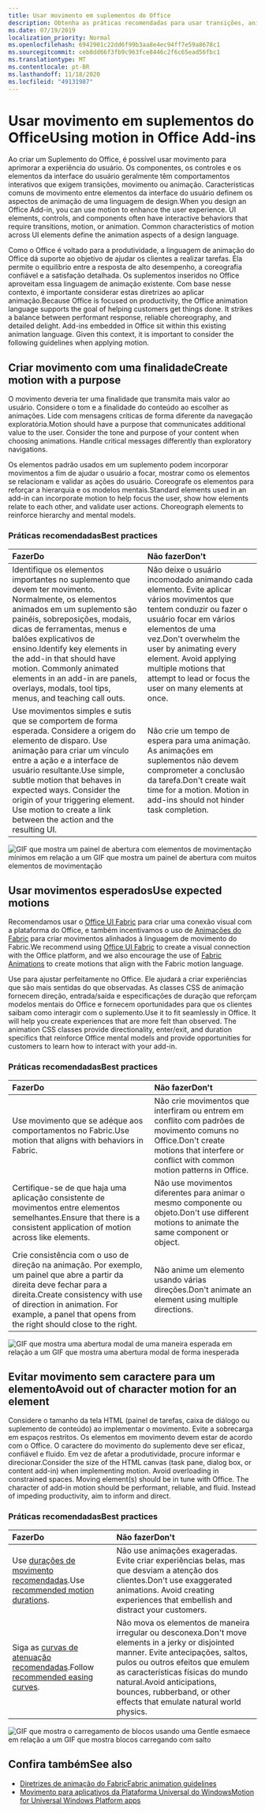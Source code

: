 ```yaml
---
title: Usar movimento em suplementos do Office
description: Obtenha as práticas recomendadas para usar transições, animações ou animação em suplementos do Office.
ms.date: 07/19/2019
localization_priority: Normal
ms.openlocfilehash: 6942901c22dd6f99b3aa8e4ec94ff7e59a8678c1
ms.sourcegitcommit: ceb8dd66f3fb9c963fce8446c2f6c65ead56fbc1
ms.translationtype: MT
ms.contentlocale: pt-BR
ms.lasthandoff: 11/18/2020
ms.locfileid: "49131987"
---
```

# <a name="using-motion-in-office-add-ins"></a><span data-ttu-id="37f38-103">Usar movimento em suplementos do Office</span><span class="sxs-lookup"><span data-stu-id="37f38-103">Using motion in Office Add-ins</span></span>

<span data-ttu-id="37f38-p101">Ao criar um Suplemento do Office, é possível usar movimento para aprimorar a experiência do usuário. Os componentes, os controles e os elementos da interface do usuário geralmente têm comportamentos interativos que exigem transições, movimento ou animação. Características comuns de movimento entre elementos da interface do usuário definem os aspectos de animação de uma linguagem de design.</span><span class="sxs-lookup"><span data-stu-id="37f38-p101">When you design an Office Add-in, you can use motion to enhance the user experience. UI elements, controls, and components often have interactive behaviors that require transitions, motion, or animation. Common characteristics of motion across UI elements define the animation aspects of a design language.</span></span>

<span data-ttu-id="37f38-p102">Como o Office é voltado para a produtividade, a linguagem de animação do Office dá suporte ao objetivo de ajudar os clientes a realizar tarefas. Ela permite o equilíbrio entre a resposta de alto desempenho, a coreografia confiável e a satisfação detalhada. Os suplementos inseridos no Office aproveitam essa linguagem de animação existente. Com base nesse contexto, é importante considerar estas diretrizes ao aplicar animação.</span><span class="sxs-lookup"><span data-stu-id="37f38-p102">Because Office is focused on productivity, the Office animation language supports the goal of helping customers get things done. It strikes a balance between performant response, reliable choreography, and detailed delight. Add-ins embedded in Office sit within this existing animation language. Given this context, it is important to consider the following guidelines when applying motion.</span></span>

## <a name="create-motion-with-a-purpose"></a><span data-ttu-id="37f38-111">Criar movimento com uma finalidade</span><span class="sxs-lookup"><span data-stu-id="37f38-111">Create motion with a purpose</span></span>

<span data-ttu-id="37f38-p103">O movimento deveria ter uma finalidade que transmita mais valor ao usuário. Considere o tom e a finalidade do conteúdo ao escolher as animações. Lide com mensagens críticas de forma diferente da navegação exploratória.</span><span class="sxs-lookup"><span data-stu-id="37f38-p103">Motion should have a purpose that communicates additional value to the user. Consider the tone and purpose of your content when choosing animations. Handle critical messages differently than exploratory navigations.</span></span>

<span data-ttu-id="37f38-p104">Os elementos padrão usados em um suplemento podem incorporar movimentos a fim de ajudar o usuário a focar, mostrar como os elementos se relacionam e validar as ações do usuário. Coreografe os elementos para reforçar a hierarquia e os modelos mentais.</span><span class="sxs-lookup"><span data-stu-id="37f38-p104">Standard elements used in an add-in can incorporate motion to help focus the user, show how elements relate to each other, and validate user actions. Choreograph elements to reinforce hierarchy and mental models.</span></span>

### <a name="best-practices"></a><span data-ttu-id="37f38-117">Práticas recomendadas</span><span class="sxs-lookup"><span data-stu-id="37f38-117">Best practices</span></span>

|<span data-ttu-id="37f38-118">Fazer</span><span class="sxs-lookup"><span data-stu-id="37f38-118">Do</span></span>|<span data-ttu-id="37f38-119">Não fazer</span><span class="sxs-lookup"><span data-stu-id="37f38-119">Don't</span></span>|
|:-----|:-----|
|<span data-ttu-id="37f38-p105">Identifique os elementos importantes no suplemento que devem ter movimento. Normalmente, os elementos animados em um suplemento são painéis, sobreposições, modais, dicas de ferramentas, menus e balões explicativos de ensino.</span><span class="sxs-lookup"><span data-stu-id="37f38-p105">Identify key elements in the add-in that should have motion. Commonly animated elements in an add-in are panels, overlays, modals, tool tips, menus, and teaching call outs.</span></span>| <span data-ttu-id="37f38-p106">Não deixe o usuário incomodado animando cada elemento. Evite aplicar vários movimentos que tentem conduzir ou fazer o usuário focar em vários elementos de uma vez.</span><span class="sxs-lookup"><span data-stu-id="37f38-p106">Don't overwhelm the user by animating every element. Avoid applying multiple motions that attempt to lead or focus the user on many elements at once.</span></span> |
|<span data-ttu-id="37f38-p107">Use movimentos simples e sutis que se comportem de forma esperada. Considere a origem do elemento de disparo. Use animação para criar um vínculo entre a ação e a interface de usuário resultante.</span><span class="sxs-lookup"><span data-stu-id="37f38-p107">Use simple, subtle motion that behaves in expected ways. Consider the origin of your triggering element. Use motion to create a link between the action and the resulting UI.</span></span> | <span data-ttu-id="37f38-p108">Não crie um tempo de espera para uma animação. As animações em suplementos não devem comprometer a conclusão da tarefa.</span><span class="sxs-lookup"><span data-stu-id="37f38-p108">Don't create wait time for a motion. Motion in add-ins should not hinder task completion.</span></span>|

![GIF que mostra um painel de abertura com elementos de movimentação mínimos em relação a um GIF que mostra um painel de abertura com muitos elementos de movimentação](../images/add-in-motion-purpose.gif)

## <a name="use-expected-motions"></a><span data-ttu-id="37f38-130">Usar movimentos esperados</span><span class="sxs-lookup"><span data-stu-id="37f38-130">Use expected motions</span></span>

<span data-ttu-id="37f38-131">Recomendamos usar o [Office UI Fabric](https://developer.microsoft.com/fabric) para criar uma conexão visual com a plataforma do Office, e também incentivamos o uso de [Animações do Fabric](https://developer.microsoft.com/fabric#/styles/web/motion) para criar movimentos alinhados à linguagem de movimento do Fabric.</span><span class="sxs-lookup"><span data-stu-id="37f38-131">We recommend using [Office UI Fabric](https://developer.microsoft.com/fabric) to create a visual connection with the Office platform, and we also encourage the use of [Fabric Animations](https://developer.microsoft.com/fabric#/styles/web/motion) to create motions that align with the Fabric motion language.</span></span>

<span data-ttu-id="37f38-p109">Use para ajustar perfeitamente no Office. Ele ajudará a criar experiências que são mais sentidas do que observadas. As classes CSS de animação fornecem direção, entrada/saída e especificações de duração que reforçam modelos mentais do Office e fornecem oportunidades para que os clientes saibam como interagir com o suplemento.</span><span class="sxs-lookup"><span data-stu-id="37f38-p109">Use it to fit seamlessly in Office. It will help you create experiences that are more felt than observed. The animation CSS classes provide directionality, enter/exit, and duration specifics that reinforce Office mental models and provide opportunities for customers to learn how to interact with your add-in.</span></span>

### <a name="best-practices"></a><span data-ttu-id="37f38-135">Práticas recomendadas</span><span class="sxs-lookup"><span data-stu-id="37f38-135">Best practices</span></span>

|<span data-ttu-id="37f38-136">Fazer</span><span class="sxs-lookup"><span data-stu-id="37f38-136">Do</span></span>|<span data-ttu-id="37f38-137">Não fazer</span><span class="sxs-lookup"><span data-stu-id="37f38-137">Don't</span></span>|
|:-----|:-----|
|<span data-ttu-id="37f38-138">Use movimento que se adéque aos comportamentos no Fabric.</span><span class="sxs-lookup"><span data-stu-id="37f38-138">Use motion that aligns with behaviors in Fabric.</span></span>| <span data-ttu-id="37f38-139">Não crie movimentos que interfiram ou entrem em conflito com padrões de movimento comuns no Office.</span><span class="sxs-lookup"><span data-stu-id="37f38-139">Don't create motions that interfere or conflict with common motion patterns in Office.</span></span>
|<span data-ttu-id="37f38-140">Certifique-se de que haja uma aplicação consistente de movimentos entre elementos semelhantes.</span><span class="sxs-lookup"><span data-stu-id="37f38-140">Ensure that there is a consistent application of motion across like elements.</span></span>| <span data-ttu-id="37f38-141">Não use movimentos diferentes para animar o mesmo componente ou objeto.</span><span class="sxs-lookup"><span data-stu-id="37f38-141">Don't use different motions to animate the same component or object.</span></span>|
|<span data-ttu-id="37f38-p110">Crie consistência com o uso de direção na animação. Por exemplo, um painel que abre a partir da direita deve fechar para a direita.</span><span class="sxs-lookup"><span data-stu-id="37f38-p110">Create consistency with use of direction in animation. For example, a panel that opens from the right should close to the right.</span></span>|<span data-ttu-id="37f38-144">Não anime um elemento usando várias direções.</span><span class="sxs-lookup"><span data-stu-id="37f38-144">Don't animate an element using multiple directions.</span></span>

![GIF que mostra uma abertura modal de uma maneira esperada em relação a um GIF que mostra uma abertura modal de forma inesperada](../images/add-in-motion-expected.gif)

## <a name="avoid-out-of-character-motion-for-an-element"></a><span data-ttu-id="37f38-146">Evitar movimento sem caractere para um elemento</span><span class="sxs-lookup"><span data-stu-id="37f38-146">Avoid out of character motion for an element</span></span>

<span data-ttu-id="37f38-p111">Considere o tamanho da tela HTML (painel de tarefas, caixa de diálogo ou suplemento de conteúdo) ao implementar o movimento. Evite a sobrecarga em espaços restritos. Os elementos em movimento devem estar de acordo com o Office. O caractere do movimento do suplemento deve ser eficaz, confiável e fluido. Em vez de afetar a produtividade, procure informar e direcionar.</span><span class="sxs-lookup"><span data-stu-id="37f38-p111">Consider the size of the HTML canvas (task pane, dialog box, or content add-in) when implementing motion. Avoid overloading in constrained spaces. Moving element(s) should be in tune with Office. The character of add-in motion should be performant, reliable, and fluid. Instead of impeding productivity, aim to inform and direct.</span></span>

### <a name="best-practices"></a><span data-ttu-id="37f38-152">Práticas recomendadas</span><span class="sxs-lookup"><span data-stu-id="37f38-152">Best practices</span></span>

|<span data-ttu-id="37f38-153">Fazer</span><span class="sxs-lookup"><span data-stu-id="37f38-153">Do</span></span>|<span data-ttu-id="37f38-154">Não fazer</span><span class="sxs-lookup"><span data-stu-id="37f38-154">Don't</span></span>|
|:-----|:-----|
| <span data-ttu-id="37f38-155">Use [durações de movimento recomendadas](https://developer.microsoft.com/fabric#/styles/web/motion).</span><span class="sxs-lookup"><span data-stu-id="37f38-155">Use [recommended motion durations](https://developer.microsoft.com/fabric#/styles/web/motion).</span></span> | <span data-ttu-id="37f38-p112">Não use animações exageradas. Evite criar experiências belas, mas que desviam a atenção dos clientes.</span><span class="sxs-lookup"><span data-stu-id="37f38-p112">Don't use exaggerated animations. Avoid creating experiences that embellish and distract your customers.</span></span>
| <span data-ttu-id="37f38-158">Siga as [curvas de atenuação recomendadas](/windows/uwp/design/motion/timing-and-easing#easing-in-fluent-motion).</span><span class="sxs-lookup"><span data-stu-id="37f38-158">Follow [recommended easing curves](/windows/uwp/design/motion/timing-and-easing#easing-in-fluent-motion).</span></span>  |<span data-ttu-id="37f38-159">Não mova os elementos de maneira irregular ou desconexa.</span><span class="sxs-lookup"><span data-stu-id="37f38-159">Don't move elements in a jerky or disjointed manner.</span></span> <span data-ttu-id="37f38-160">Evite antecipações, saltos, pulos ou outros efeitos que emulem as características físicas do mundo natural.</span><span class="sxs-lookup"><span data-stu-id="37f38-160">Avoid anticipations, bounces, rubberband, or other effects that emulate natural world physics.</span></span>|

![GIF que mostra o carregamento de blocos usando uma Gentle esmaece em relação a um GIF que mostra blocos carregando com salto](../images/add-in-motion-character.gif)

## <a name="see-also"></a><span data-ttu-id="37f38-162">Confira também</span><span class="sxs-lookup"><span data-stu-id="37f38-162">See also</span></span>

* [<span data-ttu-id="37f38-163">Diretrizes de animação do Fabric</span><span class="sxs-lookup"><span data-stu-id="37f38-163">Fabric animation guidelines</span></span>](https://developer.microsoft.com/fabric#/styles/web/motion)
* [<span data-ttu-id="37f38-164">Movimento para aplicativos da Plataforma Universal do Windows</span><span class="sxs-lookup"><span data-stu-id="37f38-164">Motion for Universal Windows Platform apps</span></span>](/windows/uwp/design/motion)
